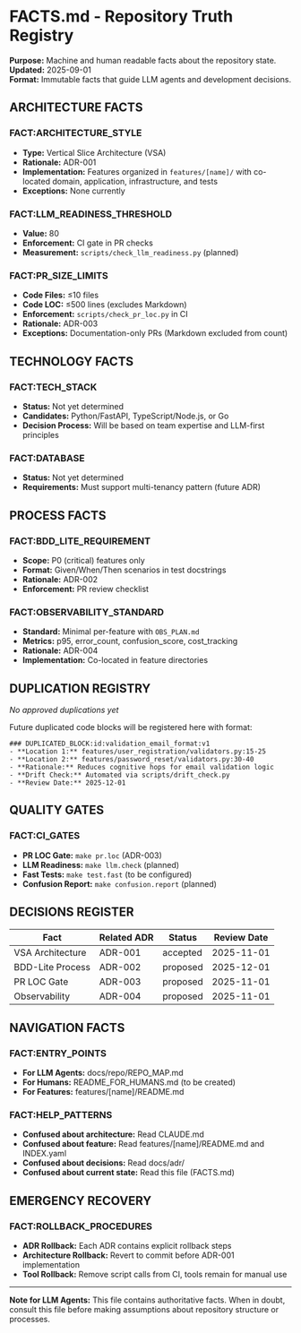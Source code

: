 # FACTS.md - Repository Truth Registry

**Purpose:** Machine and human readable facts about the repository state.  
**Updated:** 2025-09-01  
**Format:** Immutable facts that guide LLM agents and development decisions.

## ARCHITECTURE FACTS

### FACT:ARCHITECTURE_STYLE
- **Type:** Vertical Slice Architecture (VSA)
- **Rationale:** ADR-001
- **Implementation:** Features organized in `features/[name]/` with co-located domain, application, infrastructure, and tests
- **Exceptions:** None currently

### FACT:LLM_READINESS_THRESHOLD
- **Value:** 80
- **Enforcement:** CI gate in PR checks
- **Measurement:** `scripts/check_llm_readiness.py` (planned)

### FACT:PR_SIZE_LIMITS
- **Code Files:** ≤10 files
- **Code LOC:** ≤500 lines (excludes Markdown)
- **Enforcement:** `scripts/check_pr_loc.py` in CI
- **Rationale:** ADR-003
- **Exceptions:** Documentation-only PRs (Markdown excluded from count)

## TECHNOLOGY FACTS

### FACT:TECH_STACK
- **Status:** Not yet determined
- **Candidates:** Python/FastAPI, TypeScript/Node.js, or Go
- **Decision Process:** Will be based on team expertise and LLM-first principles

### FACT:DATABASE
- **Status:** Not yet determined
- **Requirements:** Must support multi-tenancy pattern (future ADR)

## PROCESS FACTS

### FACT:BDD_LITE_REQUIREMENT
- **Scope:** P0 (critical) features only
- **Format:** Given/When/Then scenarios in test docstrings
- **Rationale:** ADR-002
- **Enforcement:** PR review checklist

### FACT:OBSERVABILITY_STANDARD
- **Standard:** Minimal per-feature with `OBS_PLAN.md`
- **Metrics:** p95, error_count, confusion_score, cost_tracking
- **Rationale:** ADR-004
- **Implementation:** Co-located in feature directories

## DUPLICATION REGISTRY

*No approved duplications yet*

Future duplicated code blocks will be registered here with format:
```
### DUPLICATED_BLOCK:id:validation_email_format:v1
- **Location 1:** features/user_registration/validators.py:15-25
- **Location 2:** features/password_reset/validators.py:30-40
- **Rationale:** Reduces cognitive hops for email validation logic
- **Drift Check:** Automated via scripts/drift_check.py
- **Review Date:** 2025-12-01
```

## QUALITY GATES

### FACT:CI_GATES
- **PR LOC Gate:** `make pr.loc` (ADR-003)
- **LLM Readiness:** `make llm.check` (planned)
- **Fast Tests:** `make test.fast` (to be configured)
- **Confusion Report:** `make confusion.report` (planned)

## DECISIONS REGISTER

| Fact | Related ADR | Status | Review Date |
|------|-------------|---------|-------------|
| VSA Architecture | ADR-001 | accepted | 2025-11-01 |
| BDD-Lite Process | ADR-002 | proposed | 2025-12-01 |
| PR LOC Gate | ADR-003 | proposed | 2025-11-01 |
| Observability | ADR-004 | proposed | 2025-11-01 |

## NAVIGATION FACTS

### FACT:ENTRY_POINTS
- **For LLM Agents:** docs/repo/REPO_MAP.md
- **For Humans:** README_FOR_HUMANS.md (to be created)
- **For Features:** features/[name]/README.md

### FACT:HELP_PATTERNS
- **Confused about architecture:** Read CLAUDE.md
- **Confused about feature:** Read features/[name]/README.md and INDEX.yaml
- **Confused about decisions:** Read docs/adr/
- **Confused about current state:** Read this file (FACTS.md)

## EMERGENCY RECOVERY

### FACT:ROLLBACK_PROCEDURES
- **ADR Rollback:** Each ADR contains explicit rollback steps
- **Architecture Rollback:** Revert to commit before ADR-001 implementation
- **Tool Rollback:** Remove script calls from CI, tools remain for manual use

---

**Note for LLM Agents:** This file contains authoritative facts. When in doubt, consult this file before making assumptions about repository structure or processes.